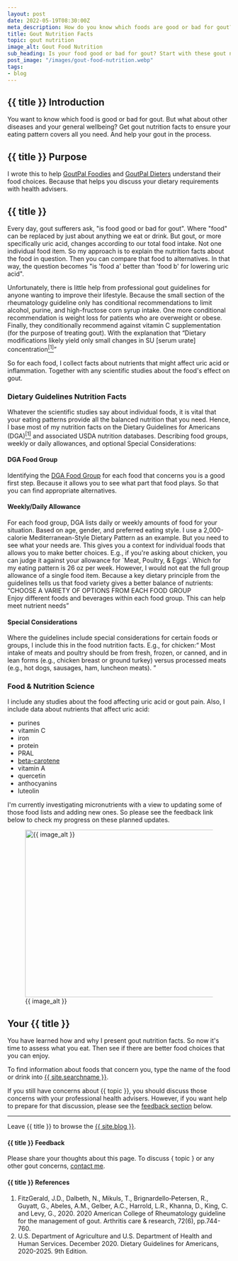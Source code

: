 ```yaml
---
layout: post
date: 2022-05-19T08:30:00Z
meta_description: How do you know which foods are good or bad for gout? And how do you keep a healthy balance of nutrients to prevent other diseases? Read gout nutrition facts now.
title: Gout Nutrition Facts
topic: gout nutrition
image_alt: Gout Food Nutrition
sub_heading: Is your food good or bad for gout? Start with these gout nutrition facts.
post_image: "/images/gout-food-nutrition.webp"
tags:
- blog
---
```

<h2 id="intro">{{ title }} Introduction</h2>
You want to know which food is good or bad for gout. But what about other diseases and your general wellbeing? Get gout nutrition facts to ensure your eating pattern covers all you need. And help your gout in the process.

<h2 id="intent">{{ title }} Purpose</h2>
I wrote this to help <a href="/9569/goutpal-plan-for-gout-foodies/">GoutPal Foodies</a> and <a href="/9601/goutpal-plan-for-gout-dieters/">GoutPal Dieters</a> understand their food choices. Because that helps you discuss your dietary requirements with health advisers.

<h2 id="nutrition">{{ title }}</h2>
Every day, gout sufferers ask, "is food good or bad for gout". Where "food" can be replaced by just about anything we eat or drink. But gout, or more specifically uric acid, changes according to our total food intake. Not one individual food item. So my approach is to explain the nutrition facts about the food in question. Then you can compare that food to alternatives. In that way, the question becomes "is 'food a' better than 'food b' for lowering uric acid".

Unfortunately, there is little help from professional gout guidelines for anyone wanting to improve their lifestyle. Because the small section of the rheumatology guideline only has conditional recommendations to limit alcohol, purine, and high-fructose corn syrup intake. One more conditional recommendation is weight loss for patients who are overweight or obese. Finally, they conditionally recommend against vitamin C supplementation (for the purpose of treating gout). With the explanation that <q cite="https://doi.org/10.1002/acr.24180">Dietary modifications likely yield only small changes in SU [serum urate] concentration<a href="#ref1"><sup>[1]</sup></a></q>

So for each food, I collect facts about nutrients that might affect uric acid or inflammation. Together with any scientific studies about the food's effect on gout.

<h3 id="dga">Dietary Guidelines Nutrition Facts</h3>
Whatever the scientific studies say about individual foods, it is vital that your eating patterns provide all the balanced nutrition that you need. Hence, I base most of my nutrition facts on the Dietary Guidelines for Americans (DGA)<a href="#ref1"><sup>[1]</sup></a> and associated USDA nutrition databases. Describing food groups, weekly or daily allowances, and optional Special Considerations:

<h4 id="group">DGA Food Group</h4>
Identifying the <a href="https://alkascore.com/dietary-guidelines-food-groups/">DGA Food Group</a> for each food that concerns you is a good first step. Because it allows you to see what part that food plays. So that you can find appropriate alternatives.

<h4 id="allowance">Weekly/Daily Allowance</h4>
For each food group, DGA lists daily or weekly amounts of food for your situation. Based on age, gender, and preferred eating style. I use a 2,000-calorie Mediterranean-Style Dietary Pattern as an example. But you need to see what your needs are. This gives you a context for individual foods that allows you to make better choices. E.g., if you're asking about chicken, you can judge it against your allowance for `Meat, Poultry, & Eggs`. Which for my eating pattern is 26 oz per week. However, I would not eat the full group allowance of a single food item. Because a key dietary principle from the guidelines tells us that food variety gives a better balance of nutrients: <br /><q cite="https://www.dietaryguidelines.gov/sites/default/files/2020-12/Dietary_Guidelines_for_Americans_2020-2025.pdf">CHOOSE A VARIETY OF OPTIONS FROM EACH FOOD GROUP<br />
Enjoy different foods and beverages within each food group. This can help meet nutrient needs</q>

<h4 id="special">Special Considerations</h4>
Where the guidelines include special considerations for certain foods or groups, I include this in the food nutrition facts. E.g., for chicken:<q cite="https://www.dietaryguidelines.gov/sites/default/files/2020-12/Dietary_Guidelines_for_Americans_2020-2025.pdf"> Most intake of meats and poultry should be from fresh, frozen, or canned, and in lean forms (e.g., chicken breast or ground turkey) versus processed meats (e.g., hot dogs, sausages, ham, luncheon meats). </q>

<h3 id="food">Food & Nutrition Science</h3>

I include any studies about the food affecting uric acid or gout pain. Also, I include data about nutrients that affect uric acid:
- purines
- vitamin C
- iron
- protein
- PRAL
- <a href="/blog/beta-carotene-foods-gout/">beta-carotene</a>
- vitamin A
- quercetin
- anthocyanins
- luteolin

I'm currently investigating micronutrients with a view to updating some of those food lists and adding new ones. So please see the feedback link below to check my progress on these planned updates.

<figure id="image" class="inner">
<img src="{{ post_image }}" alt="{{ image_alt }}"  width="610" height="377">
  <figcaption>{{ image_alt }}</figcaption>
</figure>
<h2 id="next">Your {{ title }}</h2>
You have learned how and why I present gout nutrition facts. So now it's time to assess what you eat. Then see if there are better food choices that you can enjoy.

To find information about foods that concern you, type the name of the food or drink into <a href="{{ site.searchurl }}">{{ site.searchname }}</a>.

If you still have concerns about {{ topic }}, you should discuss those concerns with your professional health advisers. However, if you want help to prepare for that discussion, please see the <a href="#feedback">feedback section</a> below.
<hr />
Leave {{ title }} to browse the <a href="/blog">{{ site.blog }}</a>.
<h4 id="feedback">{{ title }} Feedback</h4>

Please share your thoughts about this page. To discuss { topic } or any other gout concerns, <a href="/blog/contact-keith-taylor-at-goutpal/">contact me</a>.

<h4 id="refs">{{ title }} References</h4>
<ol>
	<li id="ref1">FitzGerald, J.D., Dalbeth, N., Mikuls, T., Brignardello‐Petersen, R., Guyatt, G., Abeles, A.M., Gelber, A.C., Harrold, L.R., Khanna, D., King, C. and Levy, G., 2020. 2020 American College of Rheumatology guideline for the management of gout. Arthritis care & research, 72(6), pp.744-760.</li>
	<li id="ref2">U.S. Department of Agriculture and U.S. Department of Health and Human Services. December 2020. Dietary Guidelines for Americans, 2020-2025. 9th Edition.</li>
</ol>
